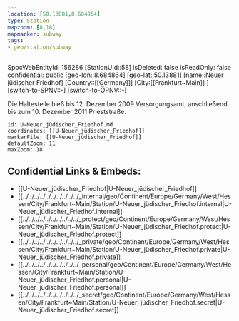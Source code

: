```yaml
---
location: [50.13881,8.684864]
type: Station 
mapzoom: [8,18] 
mapmarker: subway 
tags:
- geo/station/subway
---
```

SpocWebEntityId: 156286
[StationUId::58]
isDeleted: false
isReadOnly: false
confidential: public
[geo-lon::8.684864]
[geo-lat::50.13881]
[name::Neuer jüdischer Friedhof]
[Country::[[Germany]]]
[City:[[Frankfurt~Main]] ]
[switch-to-SPNV::-]
[switch-to-ÖPNV::-]

Die Haltestelle hieß bis 12. Dezember 2009 Versorgungsamt, anschließend bis zum 10. Dezember 2011 Prieststraße.

```leaflet
id: U-Neuer_jüdischer_Friedhof.md
coordinates: [[U-Neuer_jüdischer_Friedhof]]
markerFile: [[U-Neuer_jüdischer_Friedhof]]
defaultZoom: 11 
maxZoom: 18
```


## Confidential Links & Embeds: 
- [[U-Neuer_jüdischer_Friedhof|U-Neuer_jüdischer_Friedhof]] 
- [[../../../../../../../../../../_internal/geo/Continent/Europe/Germany/West/Hessen/City/Frankfurt~Main/Station/U-Neuer_jüdischer_Friedhof.internal|U-Neuer_jüdischer_Friedhof.internal]] 
- [[../../../../../../../../../../_protect/geo/Continent/Europe/Germany/West/Hessen/City/Frankfurt~Main/Station/U-Neuer_jüdischer_Friedhof.protect|U-Neuer_jüdischer_Friedhof.protect]] 
- [[../../../../../../../../../../_private/geo/Continent/Europe/Germany/West/Hessen/City/Frankfurt~Main/Station/U-Neuer_jüdischer_Friedhof.private|U-Neuer_jüdischer_Friedhof.private]] 
- [[../../../../../../../../../../_personal/geo/Continent/Europe/Germany/West/Hessen/City/Frankfurt~Main/Station/U-Neuer_jüdischer_Friedhof.personal|U-Neuer_jüdischer_Friedhof.personal]] 
- [[../../../../../../../../../../_secret/geo/Continent/Europe/Germany/West/Hessen/City/Frankfurt~Main/Station/U-Neuer_jüdischer_Friedhof.secret|U-Neuer_jüdischer_Friedhof.secret]] 
